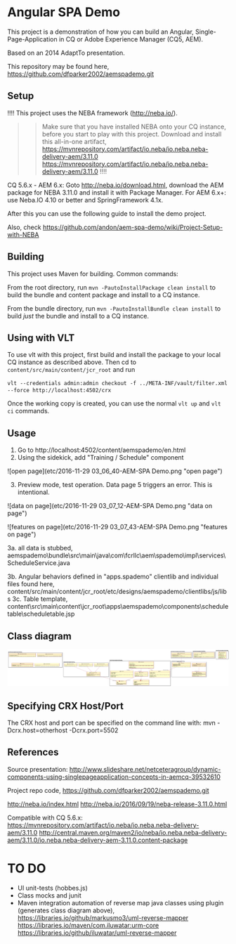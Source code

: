 Angular SPA Demo
========

This project is a demonstration of how you can build an Angular, Single-Page-Application in CQ or Adobe Experience Manager (CQ5, AEM).

Based on an 2014 AdaptTo presentation.

This repository may be found here, https://github.com/dfparker2002/aemspademo.git

Setup
-----

!!!! 
This project uses the NEBA framework (http://neba.io/). 
>> Make sure that you have installed NEBA onto your CQ instance, before you start to play with this project.
Download and install this all-in-one artifact, https://mvnrepository.com/artifact/io.neba/io.neba.neba-delivery-aem/3.11.0
https://mvnrepository.com/artifact/io.neba/io.neba.neba-delivery-aem/3.11.0
!!!! 

CQ 5.6.x - AEM 6.x: Goto http://neba.io/download.html, download the AEM package for NEBA 3.11.0 and install it with Package Manager.
For AEM 6.x+: use Neba.IO 4.10 or better and SpringFramework 4.1x. 

After this you can use the following guide to install the demo project.

Also, check https://github.com/andon/aem-spa-demo/wiki/Project-Setup-with-NEBA

Building
--------

This project uses Maven for building. Common commands:

From the root directory, run `mvn -PautoInstallPackage clean install` to build the bundle and content package and install to a CQ instance.

From the bundle directory, run `mvn -PautoInstallBundle clean install` to build *just* the bundle and install to a CQ instance.

Using with VLT
--------------

To use vlt with this project, first build and install the package to your local CQ instance as described above. Then cd to `content/src/main/content/jcr_root` and run

    vlt --credentials admin:admin checkout -f ../META-INF/vault/filter.xml --force http://localhost:4502/crx

Once the working copy is created, you can use the normal `vlt up` and `vlt ci` commands.

Usage
------------------------
1. Go to http://localhost:4502/content/aemspademo/en.html
2. Using the sidekick, add "Training / Schedule" component

![open page](etc/2016-11-29 03_06_40-AEM-SPA Demo.png "open page")

3. Preview mode, test operation. Data page 5 triggers an error. This is intentional.  

![data on page](etc/2016-11-29 03_07_12-AEM-SPA Demo.png "data on page")  

![features on page](etc/2016-11-29 03_07_43-AEM-SPA Demo.png "features on page")

3a. all data is stubbed, aemspademo\bundle\src\main\java\com\fcrllc\aem\spademo\impl\services\ScheduleService.java 

3b. Angular behaviors defined in "apps.spademo" clientlib and individual files found here, content/src/main/content/jcr_root/etc/designs/aemspademo/clientlibs/js/libs 
3c. Table template, content\src\main\content\jcr_root\apps\aemspademo\components\scheduletable\scheduletable.jsp

Class diagram
------------------------
![Class diagram](etc/class_diagram.png "Class diagram") 

Specifying CRX Host/Port
------------------------

The CRX host and port can be specified on the command line with:
mvn -Dcrx.host=otherhost -Dcrx.port=5502 <goals>


References
------------------------
Source presentation: http://www.slideshare.net/netceteragroup/dynamic-components-using-singlepageapplication-concepts-in-aemcq-39532610

Project repo code, https://github.com/dfparker2002/aemspademo.git

http://neba.io/index.html
http://neba.io/2016/09/19/neba-release-3.11.0.html

Compatible with CQ 5.6.x:
https://mvnrepository.com/artifact/io.neba/io.neba.neba-delivery-aem/3.11.0
http://central.maven.org/maven2/io/neba/io.neba.neba-delivery-aem/3.11.0/io.neba.neba-delivery-aem-3.11.0.content-package

TO DO 
=======
- UI unit-tests (hobbes.js)
- Class mocks and junit
- Maven integration automation of reverse map java classes using plugin (generates class diagram above),
https://libraries.io/github/markusmo3/uml-reverse-mapper
https://libraries.io/maven/com.iluwatar:urm-core
https://libraries.io/github/iluwatar/uml-reverse-mapper
